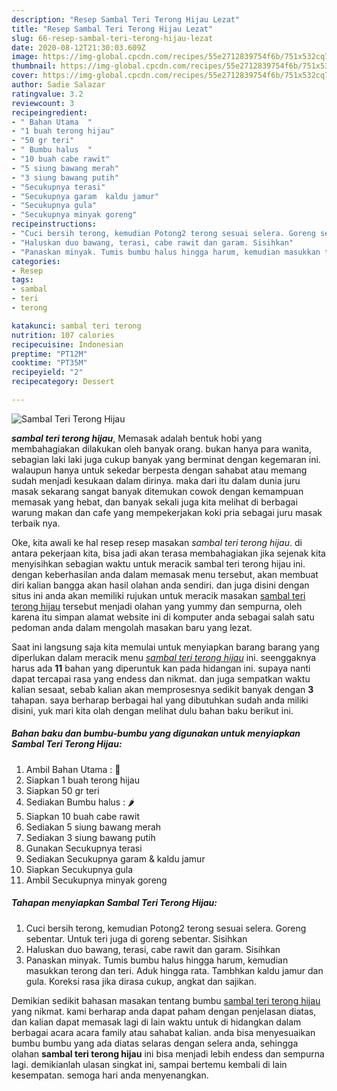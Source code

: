 ```yaml
---
description: "Resep Sambal Teri Terong Hijau Lezat"
title: "Resep Sambal Teri Terong Hijau Lezat"
slug: 66-resep-sambal-teri-terong-hijau-lezat
date: 2020-08-12T21:30:03.609Z
image: https://img-global.cpcdn.com/recipes/55e2712839754f6b/751x532cq70/sambal-teri-terong-hijau-foto-resep-utama.jpg
thumbnail: https://img-global.cpcdn.com/recipes/55e2712839754f6b/751x532cq70/sambal-teri-terong-hijau-foto-resep-utama.jpg
cover: https://img-global.cpcdn.com/recipes/55e2712839754f6b/751x532cq70/sambal-teri-terong-hijau-foto-resep-utama.jpg
author: Sadie Salazar
ratingvalue: 3.2
reviewcount: 3
recipeingredient:
- " Bahan Utama  "
- "1 buah terong hijau"
- "50 gr teri"
- " Bumbu halus  "
- "10 buah cabe rawit"
- "5 siung bawang merah"
- "3 siung bawang putih"
- "Secukupnya terasi"
- "Secukupnya garam  kaldu jamur"
- "Secukupnya gula"
- "Secukupnya minyak goreng"
recipeinstructions:
- "Cuci bersih terong, kemudian Potong2 terong sesuai selera. Goreng sebentar. Untuk teri juga di goreng sebentar. Sisihkan"
- "Haluskan duo bawang, terasi, cabe rawit dan garam. Sisihkan"
- "Panaskan minyak. Tumis bumbu halus hingga harum, kemudian masukkan terong dan teri. Aduk hingga rata. Tambhkan kaldu jamur dan gula. Koreksi rasa jika dirasa cukup, angkat dan sajikan."
categories:
- Resep
tags:
- sambal
- teri
- terong

katakunci: sambal teri terong 
nutrition: 107 calories
recipecuisine: Indonesian
preptime: "PT12M"
cooktime: "PT35M"
recipeyield: "2"
recipecategory: Dessert

---
```



![Sambal Teri Terong Hijau](https://img-global.cpcdn.com/recipes/55e2712839754f6b/751x532cq70/sambal-teri-terong-hijau-foto-resep-utama.jpg)

<b><i>sambal teri terong hijau</i></b>, Memasak adalah bentuk hobi yang membahagiakan dilakukan oleh banyak orang. bukan hanya para wanita, sebagian laki laki juga cukup banyak yang berminat dengan kegemaran ini. walaupun hanya untuk sekedar berpesta dengan sahabat atau memang sudah menjadi kesukaan dalam dirinya. maka dari itu dalam dunia juru masak sekarang sangat banyak ditemukan cowok dengan kemampuan memasak yang hebat, dan banyak sekali juga kita melihat di berbagai warung makan dan cafe yang mempekerjakan koki pria sebagai juru masak terbaik nya.



Oke, kita awali ke hal resep resep masakan <i>sambal teri terong hijau</i>. di antara pekerjaan kita, bisa jadi akan terasa membahagiakan jika sejenak kita menyisihkan sebagian waktu untuk meracik sambal teri terong hijau ini. dengan keberhasilan anda dalam memasak menu tersebut, akan membuat diri kalian bangga akan hasil olahan anda sendiri. dan juga disini dengan situs ini anda akan memiliki rujukan untuk meracik masakan <u>sambal teri terong hijau</u> tersebut menjadi olahan yang yummy dan sempurna, oleh karena itu simpan alamat website ini di komputer anda sebagai salah satu pedoman anda dalam mengolah masakan baru yang lezat.


Saat ini langsung saja kita memulai untuk menyiapkan barang barang yang diperlukan dalam meracik menu <u><i>sambal teri terong hijau</i></u> ini. seenggaknya harus ada <b>11</b> bahan yang diperuntuk kan pada hidangan ini. supaya nanti dapat tercapai rasa yang endess dan nikmat. dan juga sempatkan waktu kalian sesaat, sebab kalian akan memprosesnya sedikit banyak dengan <b>3</b> tahapan. saya berharap berbagai hal yang dibutuhkan sudah anda miliki disini, yuk mari kita olah dengan melihat dulu bahan baku berikut ini.

<!--inarticleads1-->

##### Bahan baku dan bumbu-bumbu yang digunakan untuk menyiapkan Sambal Teri Terong Hijau:

1. Ambil  Bahan Utama : 🍆
1. Siapkan 1 buah terong hijau
1. Siapkan 50 gr teri
1. Sediakan  Bumbu halus : 🌶
1. Siapkan 10 buah cabe rawit
1. Sediakan 5 siung bawang merah
1. Sediakan 3 siung bawang putih
1. Gunakan Secukupnya terasi
1. Sediakan Secukupnya garam &amp; kaldu jamur
1. Siapkan Secukupnya gula
1. Ambil Secukupnya minyak goreng




<!--inarticleads2-->

##### Tahapan menyiapkan Sambal Teri Terong Hijau:

1. Cuci bersih terong, kemudian Potong2 terong sesuai selera. Goreng sebentar. Untuk teri juga di goreng sebentar. Sisihkan
1. Haluskan duo bawang, terasi, cabe rawit dan garam. Sisihkan
1. Panaskan minyak. Tumis bumbu halus hingga harum, kemudian masukkan terong dan teri. Aduk hingga rata. Tambhkan kaldu jamur dan gula. Koreksi rasa jika dirasa cukup, angkat dan sajikan.




Demikian sedikit bahasan masakan tentang bumbu <u>sambal teri terong hijau</u> yang nikmat. kami berharap anda dapat paham dengan penjelasan diatas, dan kalian dapat memasak lagi di lain waktu untuk di hidangkan dalam berbagai acara acara family atau sahabat kalian. anda bisa menyesuaikan bumbu bumbu yang ada diatas selaras dengan selera anda, sehingga olahan <b>sambal teri terong hijau</b> ini bisa menjadi lebih endess dan sempurna lagi. demikianlah ulasan singkat ini, sampai bertemu kembali di lain kesempatan. semoga hari anda menyenangkan.
